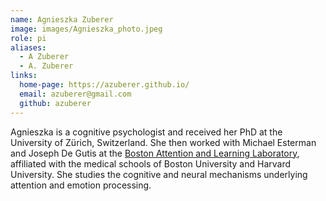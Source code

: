 ```yaml
---
name: Agnieszka Zuberer
image: images/Agnieszka_photo.jpeg
role: pi
aliases:
  - A Zuberer
  - A. Zuberer
links:
  home-page: https://azuberer.github.io/
  email: azuberer@gmail.com
  github: azuberer
---
```


Agnieszka is a cognitive psychologist and received her PhD at the University of Zürich, Switzerland. She then worked with Michael Esterman and Joseph De Gutis at the [Boston Attention and Learning Laboratory](https://www.bu.edu/ballab/), affiliated with the medical schools of Boston University and Harvard University. She studies the cognitive and neural mechanisms underlying attention and emotion processing. 